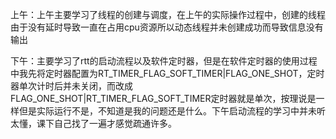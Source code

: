 上午：上午主要学习了线程的创建与调度，在上午的实际操作过程中，创建的线程由于没有延时导致一直在占用cpu资源所以动态线程并未创建成功而导致信息没有输出

下午：主要学习了rtt的启动流程以及软件定时器，但是在软件定时器的使用过程中我先将定时器配置为RT_TIMER_FLAG_SOFT_TIMER|FLAG_ONE_SHOT，定时器单次计时后并未关闭，而改成FLAG_ONE_SHOT|RT_TIMER_FLAG_SOFT_TIMER定时器就是单次，按理说是一样但是实际运行不是，不知道是我的问题还是什么。下午启动流程的学习中并未听太懂，课下自己找了一遍才感觉疏通许多。

